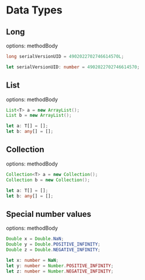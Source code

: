 # Data Types
## Long
options: methodBody
```java
long serialVersionUID = 4902022702746614570L;
```
```typescript
let serialVersionUID: number = 4902022702746614570;
```

## List
options: methodBody
```java
List<T> a = new ArrayList();
List b = new ArrayList();
```
```typescript
let a: T[] = [];
let b: any[] = [];
```

## Collection
options: methodBody
```java
Collection<T> a = new Collection();
Collection b = new Collection();
```
```typescript
let a: T[] = [];
let b: any[] = [];
```

## Special number values
options: methodBody
```java
Double x = Double.NaN;
Double y = Double.POSITIVE_INFINITY;
Double z = Double.NEGATIVE_INFINITY;
```
```typescript
let x: number = NaN;
let y: number = Number.POSITIVE_INFINITY;
let z: number = Number.NEGATIVE_INFINITY;
```
